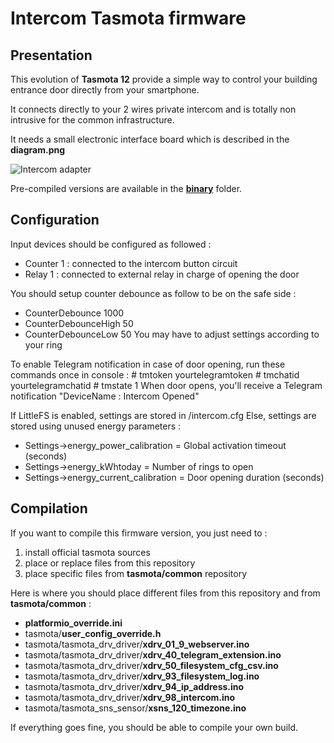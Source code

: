 Intercom Tasmota firmware
=============

Presentation
------------

This evolution of **Tasmota 12** provide a simple way to control your building entrance door directly from your smartphone.

It connects directly to your 2 wires private intercom and is totally non intrusive for the common infrastructure.

It needs a small electronic interface board which is described in the **diagram.png**

![Intercom adapter](https://raw.githubusercontent.com/NicolasBernaerts/tasmota/master/intercom/diagram.png)

Pre-compiled versions are available in the [**binary**](https://github.com/NicolasBernaerts/tasmota/tree/master/intercom/binary) folder.

Configuration
-------------

Input devices should be configured as followed :
  - Counter 1 : connected to the intercom button circuit
  - Relay  1  : connected to external relay in charge of opening the door

You should setup counter debounce as follow to be on the safe side :
  - CounterDebounce 1000
  - CounterDebounceHigh 50
  - CounterDebounceLow 50
You may have to adjust settings according to your ring

To enable Telegram notification in case of door opening, run these commands once in console :
    # tmtoken yourtelegramtoken
    # tmchatid yourtelegramchatid
    # tmstate 1
When door opens, you'll receive a Telegram notification "DeviceName : Intercom Opened"

If LittleFS is enabled, settings are stored in /intercom.cfg
Else, settings are stored using unused energy parameters :
  - Settings->energy_power_calibration   = Global activation timeout (seconds)
  - Settings->energy_kWhtoday            = Number of rings to open
  - Settings->energy_current_calibration = Door opening duration (seconds)

Compilation
-----------

If you want to compile this firmware version, you just need to :
1. install official tasmota sources
2. place or replace files from this repository
3. place specific files from **tasmota/common** repository

Here is where you should place different files from this repository and from **tasmota/common** :
* **platformio_override.ini**
* tasmota/**user_config_override.h**
* tasmota/tasmota_drv_driver/**xdrv_01_9_webserver.ino**
* tasmota/tasmota_drv_driver/**xdrv_40_telegram_extension.ino**
* tasmota/tasmota_drv_driver/**xdrv_50_filesystem_cfg_csv.ino**
* tasmota/tasmota_drv_driver/**xdrv_93_filesystem_log.ino**
* tasmota/tasmota_drv_driver/**xdrv_94_ip_address.ino**
* tasmota/tasmota_drv_driver/**xdrv_98_intercom.ino**
* tasmota/tasmota_sns_sensor/**xsns_120_timezone.ino**

If everything goes fine, you should be able to compile your own build.


